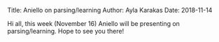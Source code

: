 Title: Aniello on parsing/learning
Author: Ayla Karakas
Date: 2018-11-14

Hi all, this week (November 16) Aniello will be presenting on parsing/learning. Hope to see you there!
